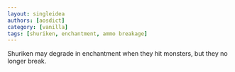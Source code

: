 ```yaml
---
layout: singleidea
authors: [aosdict]
category: [vanilla]
tags: [shuriken, enchantment, ammo breakage]
---
```

Shuriken may degrade in enchantment when they hit monsters, but they no longer break.
